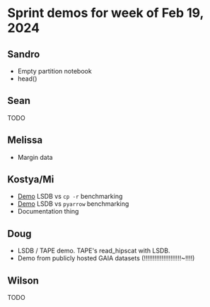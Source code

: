 # Sprint demos for week of Feb 19, 2024

## Sandro

* Empty partition notebook
* head()

## Sean

TODO

## Melissa

* Margin data

## Kostya/Mi

* [Demo](./banch-vs-cp.md) LSDB  vs `cp -r` benchmarking
* [Demo](./bench-vs-pyarrow.md) LSDB vs `pyarrow` benchmarking
* Documentation thing

## Doug

* LSDB / TAPE demo. TAPE's read_hipscat with LSDB.
* Demo from publicly hosted GAIA datasets (!!!!!!!!!!!!!!!!!!!!!~!!!!)

## Wilson

TODO
